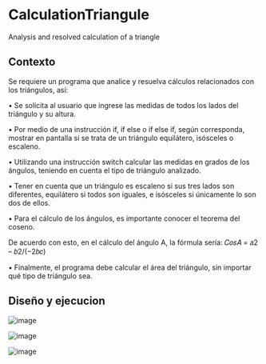 # CalculationTriangule
Analysis and resolved calculation of a triangle

## Contexto

Se requiere un programa que analice y resuelva cálculos relacionados con los triángulos, así:

• Se solicita al usuario que ingrese las medidas de todos los lados del triángulo y su altura.

• Por medio de una instrucción if, if else o if else if, según corresponda, mostrar en pantalla si se trata de un triángulo equilátero, isósceles o escaleno.

• Utilizando una instrucción switch calcular las medidas en grados de los ángulos, teniendo en cuenta el tipo de triángulo analizado.

• Tener en cuenta que un triángulo es escaleno si sus tres lados son diferentes, equilátero si todos son iguales, e isósceles si únicamente lo son dos de ellos.

• Para el cálculo de los ángulos, es importante conocer el teorema del coseno. 

De acuerdo con esto, en el cálculo del ángulo A, la fórmula sería:
𝐶𝑜𝑠𝐴 = 𝑎2 – 𝑏2/(−2𝑏𝑐)

• Finalmente, el programa debe calcular el área del triángulo, sin importar qué tipo de triángulo sea.

## Diseño y ejecucion

![image](https://user-images.githubusercontent.com/70002378/127779779-18cac087-90a5-481b-b22a-26b9fae5401e.png)

![image](https://user-images.githubusercontent.com/70002378/127779796-f2044fdd-2eb6-498c-a0fc-f7db963bb85d.png)

![image](https://user-images.githubusercontent.com/70002378/127779826-4ade2947-b35c-4f69-a8ce-f6e92b55a297.png)




